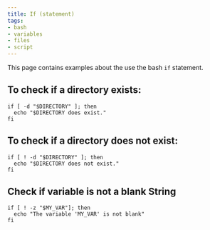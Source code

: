 ```yaml
---
title: If (statement)
tags:
- bash
- variables
- files
- script
---
```


This page contains examples about the use the bash `if` statement.
<!--more-->

## To check if a directory exists:

```shell
if [ -d "$DIRECTORY" ]; then
  echo "$DIRECTORY does exist."
fi
```
## To check if a directory does not exist:

```shell
if [ ! -d "$DIRECTORY" ]; then
  echo "$DIRECTORY does not exist."
fi
```

## Check if variable is not a blank String

```shell
if [ ! -z "$MY_VAR"]; then
  echo "The variable 'MY_VAR' is not blank"
fi
```